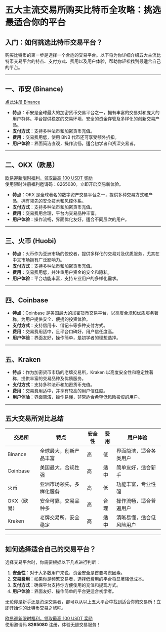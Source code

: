 # 五大主流交易所购买比特币全攻略：挑选最适合你的平台



## 入门：如何挑选比特币交易平台？

购买比特币的第一步是选择一个合适的交易平台。以下将为你详细介绍五大主流比特币交易平台的特点、支付方式、费用以及用户体验，帮助你轻松找到最适合自己的平台。

---

## 一、币安 (Binance)

[点此注册 Binance](https://bit.ly/Binancec)

- **特点**：币安是全球最大的加密货币交易平台之一，拥有丰富的交易对和庞大的用户群体。平台提供稳定的交易环境、安全的资金存管及多样化的创新交易产品。
- **支付方式**：支持多种法币和加密货币充值。
- **费用**：交易费用低，使用 BNB 代币还可享受额外折扣。
- **用户体验**：界面简洁直观，操作流畅，适合初学者和资深交易者。

---

## 二、OKX（欧易）

[欧易迎新限时福利，领取最高 100 USDT 奖励](https://bit.ly/OKXe)  
使用限时注册福利邀请码：8265080，立即开启交易新体验。

- **特点**：OKX 是全球著名的数字资产交易平台之一，提供多种交易方式和产品，拥有领先的安全技术和风控体系。
- **支付方式**：支持多种法币和加密货币充值。
- **费用**：交易费用合理，平台内交易品种丰富。
- **用户体验**：操作流畅，界面优化友好，适合不同层次的用户。


---

## 三、火币 (Huobi)

- **特点**：火币作为亚洲市场的佼佼者，提供多样化的交易对及优质服务，尤其在中文市场拥有广泛影响力。
- **支付方式**：支持多种法币和加密货币充值。
- **费用**：交易费用低，并注重用户资金的安全和隐私。
- **用户体验**：平台功能丰富，支持专业用户的多样化需求。

---

## 四、Coinbase

- **特点**：Coinbase 是美国最大的加密货币交易平台，以高度合规和优质服务著称，为用户提供安全、便捷的投资体验。
- **支付方式**：支持信用卡、借记卡等多种支付方式。
- **费用**：交易费用适中，且平台口碑好，用户信任度高。
- **用户体验**：界面友好，操作简单，是初学者的理想选择。

---

## 五、Kraken

- **特点**：作为加密货币市场的老牌交易所，Kraken 以高度安全性和稳定性著称，提供丰富的交易品种及优质服务。
- **支付方式**：支持多种法币和加密货币充值。
- **费用**：交易费用适中，并享有较高的用户信任度。
- **用户体验**：界面简洁，操作易懂，非常适合希望低风险投资的用户。

---

## 五大交易所对比总结

| **交易所**  | **特点**                               | **安全性**         | **费用**      | **用户体验**           |
|-------------|---------------------------------------|--------------------|---------------|------------------------|
| Binance     | 全球最大，创新产品丰富                 | 高                 | 低             | 界面简洁，适合各类用户 |
| Coinbase    | 美国最大，合规性强                     | 高                 | 适中           | 简单友好，适合新手     |
| 火币         | 亚洲市场领先，多样化服务               | 高                 | 低             | 功能丰富，专业性强     |
| OKX（欧易）  | 安全可靠，交易品种多                   | 高                 | 合理           | 操作流畅，适合普遍用户 |
| Kraken      | 老牌交易所，安全稳定                   | 高                 | 适中           | 清晰易懂，适合低风险用户|

---

## 如何选择适合自己的交易平台？

选择交易平台时，你需要根据以下几点进行判断：

1. **安全性**：对于大多数用户来说，资金安全是首要考虑因素。
2. **交易费用**：如果你是频繁交易者，选择低费用的平台将显著降低成本。
3. **支付方式**：确保平台支持你方便使用的充值和提现方式。
4. **用户体验**：界面友好、操作简单的平台更适合初学者。

无论你是新手还是资深交易者，都可以从以上五大平台中找到适合你的交易所！立即开始你的比特币交易之旅吧。

[欧易迎新限时福利，领取最高 100 USDT 奖励](https://bit.ly/OKXe)  
使用邀请码 **8265080** 注册，体验无缝交易服务！
